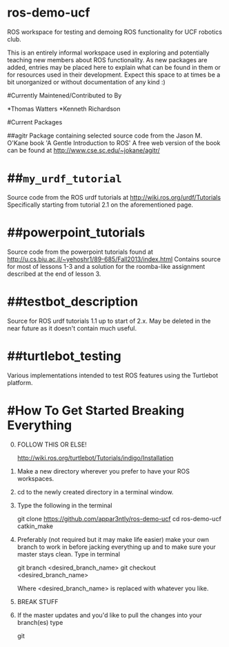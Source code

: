 ros-demo-ucf
============
ROS workspace for testing and demoing ROS functionality for UCF robotics club.

This is an entirely informal workspace used in exploring and potentially teaching new members about ROS functionality.
As new packages are added, entries may be placed here to explain what can be found in them or for resources used in 
their development.  Expect this space to at times be a bit unorganized or without documentation of any kind :)


#Currently Maintened/Contributed to By

*Thomas Watters
*Kenneth Richardson


#Current Packages

##agitr
Package containing selected source code from the Jason M. O'Kane book 'A Gentle Introduction to ROS'
A free web version of the book can be found at http://www.cse.sc.edu/~jokane/agitr/

##`my_urdf_tutorial`
================
Source code from the ROS urdf tutorials at http://wiki.ros.org/urdf/Tutorials
Specifically starting from tutorial 2.1 on the aforementioned page.

##powerpoint_tutorials
====================
Source code from the powerpoint tutorials found at http://u.cs.biu.ac.il/~yehoshr1/89-685/Fall2013/index.html
Contains source for most of lessons 1-3 and a solution for the roomba-like assignment described at the end of lesson 3.

##testbot_description
===================
Source for ROS urdf tutorials 1.1 up to start of 2.x.
May be deleted in the near future as it doesn't contain much useful.

##turtlebot_testing
=================
Various implementations intended to test ROS features using the Turtlebot platform.


#How To Get Started Breaking Everything
======================================
0. FOLLOW THIS OR ELSE!

    http://wiki.ros.org/turtlebot/Tutorials/indigo/Installation
    
1. Make a new directory wherever you prefer to have your ROS workspaces.
2. cd to the newly created directory in a terminal window.
3. Type the following in the terminal

    git clone https://github.com/appar3ntly/ros-demo-ucf
    cd ros-demo-ucf
    catkin_make
  
4. Preferably (not required but it may make life easier) make your own branch to work in before jacking everything up
   and to make sure your master stays clean.  Type in terminal
   
    git branch <desired_branch_name>
    git checkout <desired_branch_name>
    
   Where <desired_branch_name> is replaced with whatever you like.
   
5. BREAK STUFF
6. If the master updates and you'd like to pull the changes into your branch(es) type
   
    git
